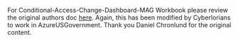 For Conditional-Access-Change-Dashboard-MAG Workbook please review the original authors doc [here](https://danielchronlund.com/category/conditional-access/). Again, this has been modified by Cyberlorians to work in AzureUSGovernment. Thank you Daniel Chronlund for the original content.
